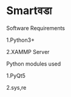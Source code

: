 # Smartवडा

Software Requirements

  1.Python3+

  2.XAMMP Server

Python modules used

  1.PyQt5

  2.sys,re
